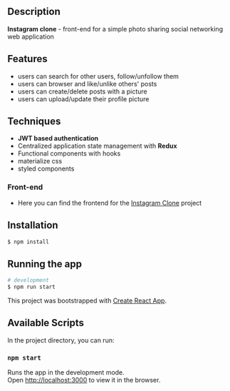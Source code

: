 ## Description

**Instagram clone** - front-end for a simple photo sharing social networking web application

## Features

- users can search for other users, follow/unfollow them
- users can browser and like/unlike others' posts
- users can create/delete posts with a picture
- users can upload/update their profile picture

## Techniques

- **JWT based authentication**
- Centralized application state management with **Redux**
- Functional components with hooks
- materialize css
- styled components

### Front-end

- Here you can find the frontend for the [Instagram Clone](https://github.com/levid83/instagram-clone-client) project

## Installation

```bash
$ npm install
```

## Running the app

```bash
# development
$ npm run start
```

This project was bootstrapped with [Create React App](https://github.com/facebook/create-react-app).

## Available Scripts

In the project directory, you can run:

### `npm start`

Runs the app in the development mode.<br />
Open [http://localhost:3000](http://localhost:3000) to view it in the browser.
